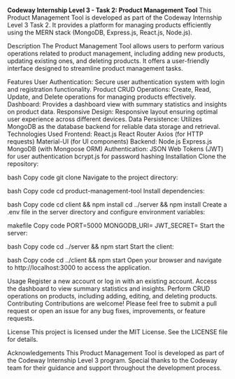 **Codeway Internship Level 3 - Task 2: Product Management Tool**
This Product Management Tool is developed as part of the Codeway Internship Level 3 Task 2. It provides a platform for managing products efficiently using the MERN stack (MongoDB, Express.js, React.js, Node.js).

Description
The Product Management Tool allows users to perform various operations related to product management, including adding new products, updating existing ones, and deleting products. It offers a user-friendly interface designed to streamline product management tasks.

Features
User Authentication: Secure user authentication system with login and registration functionality.
Product CRUD Operations: Create, Read, Update, and Delete operations for managing products effectively.
Dashboard: Provides a dashboard view with summary statistics and insights on product data.
Responsive Design: Responsive layout ensuring optimal user experience across different devices.
Data Persistence: Utilizes MongoDB as the database backend for reliable data storage and retrieval.
Technologies Used
Frontend:
React.js
React Router
Axios (for HTTP requests)
Material-UI (for UI components)
Backend:
Node.js
Express.js
MongoDB (with Mongoose ORM)
Authentication:
JSON Web Tokens (JWT) for user authentication
bcrypt.js for password hashing
Installation
Clone the repository:

bash
Copy code
git clone <repository-url>
Navigate to the project directory:

bash
Copy code
cd product-management-tool
Install dependencies:

bash
Copy code
cd client && npm install
cd ../server && npm install
Create a .env file in the server directory and configure environment variables:

makefile
Copy code
PORT=5000
MONGODB_URI=<your-mongodb-uri>
JWT_SECRET=<your-jwt-secret>
Start the server:

bash
Copy code
cd ../server && npm start
Start the client:

bash
Copy code
cd ../client && npm start
Open your browser and navigate to http://localhost:3000 to access the application.

Usage
Register a new account or log in with an existing account.
Access the dashboard to view summary statistics and insights.
Perform CRUD operations on products, including adding, editing, and deleting products.
Contributing
Contributions are welcome! Please feel free to submit a pull request or open an issue for any bug fixes, improvements, or feature requests.

License
This project is licensed under the MIT License. See the LICENSE file for details.

Acknowledgements
This Product Management Tool is developed as part of the Codeway Internship Level 3 program. Special thanks to the Codeway team for their guidance and support throughout the development process.

